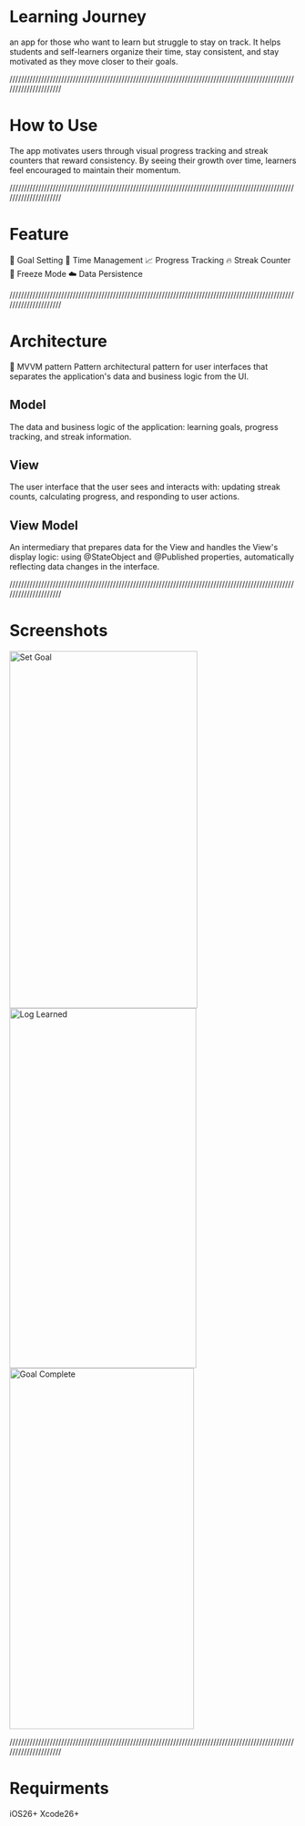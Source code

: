 # Learning Journey
an app for those who want to learn but struggle to stay on track. 
It helps students and self-learners organize their time, stay consistent, and stay motivated as they move closer to their goals. 

/////////////////////////////////////////////////////////////////////////////////////////////////////////////////////

# How to Use
The app motivates users through visual progress tracking and streak counters that reward consistency. 
By seeing their growth over time, learners feel encouraged to maintain their momentum.

/////////////////////////////////////////////////////////////////////////////////////////////////////////////////////

# Feature
🎯 Goal Setting
📅 Time Management
📈 Progress Tracking
🔥 Streak Counter
🧊 Freeze Mode
☁️ Data Persistence

/////////////////////////////////////////////////////////////////////////////////////////////////////////////////////

# Architecture  
🧠 MVVM pattern Pattern
architectural pattern for user interfaces that separates the application's data and business logic from the UI.

## Model
The data and business logic of the application: learning goals, progress tracking, and streak information.
## View
The user interface that the user sees and interacts with: updating streak counts, calculating progress, and responding to user actions.
## View Model
An intermediary that prepares data for the View and handles the View's display logic: using @StateObject and @Published properties, automatically reflecting data changes in the interface.

/////////////////////////////////////////////////////////////////////////////////////////////////////////////////////

# Screenshots

<img width="330" height="627" alt="Set Goal" src="https://github.com/user-attachments/assets/541464b9-84d4-4290-be6b-f49887a811a7" />
<img width="328" height="632" alt="Log Learned" src="https://github.com/user-attachments/assets/1d08456a-00bf-4d06-84fc-3049d0b05885" />
<img width="324" height="634" alt="Goal Complete" src="https://github.com/user-attachments/assets/d3d4ae09-2078-4272-89e7-28d4c09da732" />

/////////////////////////////////////////////////////////////////////////////////////////////////////////////////////

# Requirments
iOS26+
Xcode26+

